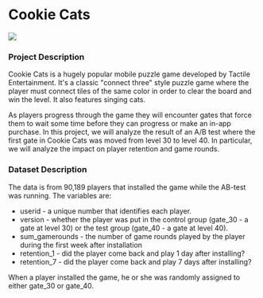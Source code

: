 # Cookie Cats
![](https://res.cloudinary.com/dfgg73dvr/image/upload/v1616645872/cookie-cats_c4dzyy.png)

### Project Description 
Cookie Cats is a hugely popular mobile puzzle game developed by Tactile Entertainment. It's a classic "connect three" style puzzle game where the player must connect tiles of the same color in order to clear the board and win the level. It also features singing cats.

As players progress through the game they will encounter gates that force them to wait some time before they can progress or make an in-app purchase. In this project, we will analyze the result of an A/B test where the first gate in Cookie Cats was moved from level 30 to level 40. In particular, we will analyze the impact on player retention and game rounds.

### Dataset Description 
The data is from 90,189 players that installed the game while the AB-test was running. The variables are:

- userid - a unique number that identifies each player.
- version - whether the player was put in the control group (gate_30 - a gate at level 30) or the test group (gate_40 - a gate at level 40).
- sum_gamerounds - the number of game rounds played by the player during the first week after installation
- retention_1 - did the player come back and play 1 day after installing?
- retention_7 - did the player come back and play 7 days after installing?

When a player installed the game, he or she was randomly assigned to either gate_30 or gate_40.
